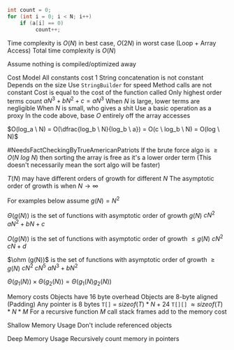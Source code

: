 
```java
int count = 0; 
for (int i = 0; i < N; i++) 
	if (a[i] == 0)
		 count++;
```
Time complexity is $O(N)$ in best case, $O(2N)$ in worst case (Loop + Array Access)
Total time complexity is $O(N)$

Assume nothing is compiled/optimized away

Cost Model
	All constants cost $1$
		String concatenation is not constant
			Depends on the size
			Use `StringBuilder` for speed
		Method calls are not constant
			Cost is equal to the cost of the function called
	Only highest order terms count
		$aN^3 + bN^2 + c = aN^3$
		When $N$ is large, lower terms are negligible 
		When $N$ is small, who gives a shit
	Use a basic operation as a proxy
		In the code above, base $O$ entirely off the array accesses 

$O(log_a \ N) = O(\dfrac{log_b \ N}{log_b \ a}) = O(c \ log_b \ N) = O(log \ N)$

#NeedsFactCheckingByTrueAmericanPatriots 
If the brute force algo is $\geq O(N \ log \ N)$ then sorting the array is free as it's a lower order term
	(This doesn't necessarily mean the sort algo will be faster)

$T(N)$ may have different orders of growth for different $N$
The asymptotic order of growth is when $N \to \infty$

For examples below assume $g(N) = N^2$

$\Theta (g(N))$ is the set of functions with asymptotic order of growth $g(N)$
	$c N^2$
	$aN^2 + bN + c$

$O(g(N))$ is the set of functions with asymptotic order of growth $\leq g(N)$
	$cN^2$
	$cN + d$

$\ohm (g(N))$ is the set of functions with asymptotic order of growth $\geq g(N)$
	$cN^2$
	$cN^5$
	$aN^3 + bN^2$

$\Theta(g_1(N)) \times \Theta(g_2 (N)) = \Theta (g_1(N) g_2(N))$

Memory costs
	Objects have 16 byte overhead
	Objects are 8-byte aligned (Padding)
	Any pointer is 8 bytes
	`T[]` = $sizeof(T) * N + 24$
	`T[][]` $\approx sizeof(T) * N * M$	
	For a recursive function $M$ call stack frames add to the memory cost

Shallow Memory Usage
	Don't include referenced objects

Deep Memory Usage
	Recursively count memory in pointers